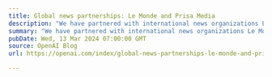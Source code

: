 ```yaml
---
title: Global news partnerships: Le Monde and Prisa Media
description: "We have partnered with international news organizations Le Monde and Prisa Media to bring French and Spanish news content to ChatGPT."
summary: "We have partnered with international news organizations Le Monde and Prisa Media to bring French and Spanish news content to ChatGPT."
pubDate: Wed, 13 Mar 2024 07:00:00 GMT
source: OpenAI Blog
url: https://openai.com/index/global-news-partnerships-le-monde-and-prisa-media

---
```


